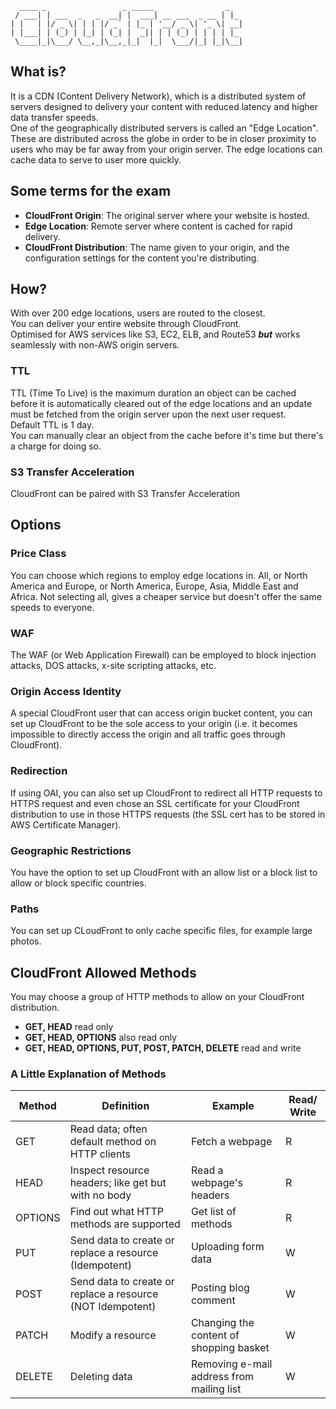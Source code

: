 ```
  ____ _                 _ _____                _   
 / ___| | ___  _   _  __| |  ___| __ ___  _ __ | |_ 
| |   | |/ _ \| | | |/ _` | |_ | '__/ _ \| '_ \| __|
| |___| | (_) | |_| | (_| |  _|| | | (_) | | | | |_ 
 \____|_|\___/ \__,_|\__,_|_|  |_|  \___/|_| |_|\__|
 ```

## What is?
It is a CDN (Content Delivery Network), which is a distributed system of servers designed to delivery your content with reduced latency and higher data transfer speeds.  
One of the geographically distributed servers is called an "Edge Location". These are distributed across the globe in order to be in closer proximity to users who may be far away from your origin server. The edge locations can cache data to serve to user more quickly.

## Some terms for the exam
* **CloudFront Origin**: The original server where your website is hosted.  
* **Edge Location**: Remote server where content is cached for rapid delivery.  
* **CloudFront Distribution**: The name given to your origin, and the configuration settings for the content you're distributing.  

## How?
With over 200 edge locations, users are routed to the closest.  
You can deliver your entire website through CloudFront.  
Optimised for AWS services like S3, EC2, ELB, and Route53 **_but_** works seamlessly with non-AWS origin servers.  

### TTL
TTL (Time To Live) is the maximum duration an object can be cached before it is automatically cleared out of the edge locations and an update must be fetched from the origin server upon the next user request.  
Default TTL is 1 day.  
You can manually clear an object from the cache before it's time but there's a charge for doing so.  

### S3 Transfer Acceleration
CloudFront can be paired with S3 Transfer Acceleration

## Options
### Price Class
You can choose which regions to employ edge locations in. All, or North America and Europe, or North America, Europe, Asia, Middle East and Africa. Not selecting all, gives a cheaper service but doesn't offer the same speeds to everyone.
### WAF
The WAF (or Web Application Firewall) can be employed to block injection attacks, DOS attacks, x-site scripting attacks, etc.
### Origin Access Identity
A special CloudFront user that can access origin bucket content, you can set up CloudFront to be the sole access to your origin (i.e. it becomes impossible to directly access the origin and all traffic goes through CloudFront).  
### Redirection
If using OAI, you can also set up CloudFront to redirect all HTTP requests to HTTPS request and even chose an SSL certificate for your CloudFront distribution to use in those HTTPS requests (the SSL cert has to be stored in AWS Certificate Manager).
### Geographic Restrictions
You have the option to set up CloudFront with an allow list or a block list to allow or block specific countries.
### Paths
You can set up CLoudFront to only cache specific files, for example large photos.

## CloudFront Allowed Methods
You may choose a group of HTTP methods to allow on your CloudFront distribution.
* **GET, HEAD** read only
* **GET, HEAD, OPTIONS** also read only
* **GET, HEAD, OPTIONS, PUT, POST, PATCH, DELETE** read and write

### A Little Explanation of Methods
| Method | Definition | Example | Read/ Write |
|--------|------------|---------|-------------|
| GET | Read data; often default method on HTTP clients | Fetch a webpage | R |
| HEAD | Inspect resource headers; like get but with no body | Read a webpage's headers | R |
| OPTIONS | Find out what HTTP methods are supported | Get list of methods | R |
| PUT | Send data to create or replace a resource (Idempotent) | Uploading form data | W |
| POST | Send data to create or replace a resource (NOT Idempotent) | Posting blog comment | W |
| PATCH | Modify a resource | Changing the content of shopping basket | W |
| DELETE | Deleting data | Removing e-mail address from mailing list | W |